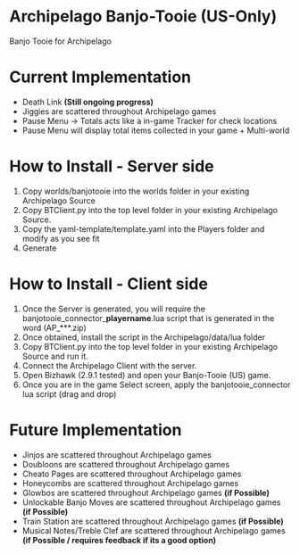 # Archipelago Banjo-Tooie (US-Only)
Banjo Tooie for Archipelago 

# Current Implementation
- Death Link **(Still ongoing progress)**
- Jiggies are scattered throughout Archipelago games
- Pause Menu -> Totals acts like a in-game Tracker for check locations
- Pause Menu will display total items collected in your game + Multi-world

# How to Install - Server side
1. Copy worlds/banjotooie into the worlds folder in your existing Archipelago Source
2. Copy BTClient.py into the top level folder in your existing Archipelago Source. 
3. Copy the yaml-template/template.yaml into the Players folder and modify as you see fit
4. Generate

# How to Install - Client side
1. Once the Server is generated, you will require the banjotooie_connector_**playername**.lua script that is generated in the word (AP_***.zip)
2. Once obtained, install the script in the Archipelago/data/lua folder
3. Copy BTClient.py into the top level folder in your existing Archipelago Source and run it.
4. Connect the Archipelago Client with the server.
5. Open Bizhawk (2.9.1 tested) and open your Banjo-Tooie (US) game.
6. Once you are in the game Select screen, apply the banjotooie_connector lua script (drag and drop)

# Future Implementation
- Jinjos are scattered throughout Archipelago games 
- Doubloons are scattered throughout Archipelago games
- Cheato Pages are scattered throughout Archipelago games
- Honeycombs are scattered throughout Archipelago games
- Glowbos are scattered throughout Archipelago games **(if Possible)**
- Unlockable Banjo Moves are scattered throughout Archipelago games **(if Possible)**
- Train Station are scattered throughout Archipelago games **(if Possible)**
- Musical Notes/Treble Clef are scattered throughout Archipelago games **(if Possible / requires feedback if its a good option)**